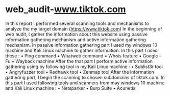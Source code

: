 # web_audit-www.tiktok.com
In this report I performed several scanning tools and mechanisms to analyze the my target domain (https://www.tiktok.com)
In the beginning of web audit, I gather the information about this website using passive information gathering mechanism and active information gathering mechanism.
In passive information gathering part I used my windows 10 machine and Kali Linux machine to gather information. In this part I used these :
• Ping command
• Whatweb command
• Whois feature
• Google -Fu
• Wayback machine
After the that part I perform active information gathering using by following tool in my Kali Linux machine :
• Sublist3r tool
• Angryfuzzer tool
• Redhawk tool
• Zenmap tool
After the information gathering part, I begin the scanning to chosen subdomains of tiktok.com. In this part I used following tools and scanners from may windows 10 machine and Kali Linux machine :
• Netsparker
• Burp Suite
• Acunetix
